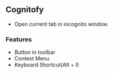 ## Cognitofy

- Open current tab in incognito window.

### Features

- Button in toolbar
- Context Menu
- Keyboard Shortcut(Alt + I)
